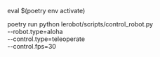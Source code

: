 eval $(poetry env activate)

poetry run python lerobot/scripts/control_robot.py \
    --robot.type=aloha \
    --control.type=teleoperate \
    --control.fps=30
